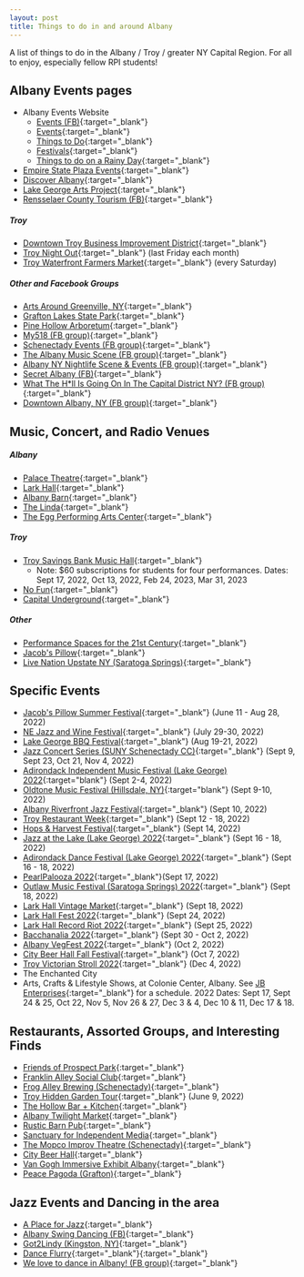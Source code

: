 ```yaml
---
layout: post
title: Things to do in and around Albany
---
```


A list of things to do in the Albany / Troy / greater NY Capital Region. For all to enjoy, especially fellow RPI students!


## Albany Events pages
* Albany Events Website
    * [Events (FB)](https://www.facebook.com/albanyNYevents/){:target="_blank"}
    * [Events](https://www.albany.com/events/){:target="_blank"}
    * [Things to Do](https://www.albany.com/things-to-do/){:target="_blank"}
    * [Festivals](https://www.albany.com/events/festivals/){:target="_blank"}
    * [Things to do on a Rainy Day](https://www.albany.org/blog/post/things-to-do-on-a-rainy-day-in-albany-county/){:target="_blank"}
* [Empire State Plaza Events](https://www.facebook.com/EmpireStatePlaza){:target="_blank"}
* [Discover Albany](https://www.facebook.com/albanycvb/){:target="_blank"}
* [Lake George Arts Project](https://www.facebook.com/lakegeorgeartsproject/){:target="_blank"}
* [Rensselaer County Tourism (FB)](https://www.facebook.com/RensselaerCountyTourism){:target="_blank"}

##### Troy
* [Downtown Troy Business Improvement District](https://www.facebook.com/DowntownTroyBID/){:target="_blank"}
* [Troy Night Out](https://www.facebook.com/troynightout/){:target="_blank"} (last Friday each month)
* [Troy Waterfront Farmers Market](https://www.facebook.com/TroyWaterfrontFarmersMarket/){:target="_blank"} (every Saturday)

##### Other and Facebook Groups
* [Arts Around Greenville, NY](https://www.facebook.com/ArtsAroundGreenville/){:target="_blank"}
* [Grafton Lakes State Park](https://www.facebook.com/GraftonLakesStatePark){:target="_blank"}
* [Pine Hollow Arboretum](https://www.facebook.com/PineHollowArboretum){:target="_blank"}
* [My518 (FB group)](https://www.facebook.com/groups/My518/){:target="_blank"}
* [Schenectady Events (FB group)](https://www.facebook.com/groups/569839263106695){:target="_blank"}
* [The Albany Music Scene (FB group)](https://www.facebook.com/groups/396412407173043){:target="_blank"}
* [Albany NY Nightlife Scene & Events (FB group)](https://www.facebook.com/groups/308913437282120){:target="_blank"}
* [Secret Albany (FB)](https://www.facebook.com/Albany.SMN/){:target="_blank"}
* [What The H*ll Is Going On In The Capital District NY? (FB group)](https://www.facebook.com/groups/130201123812972/){:target="_blank"}
* [Downtown Albany, NY (FB group)](https://www.facebook.com/albanybid){:target="_blank"}

## Music, Concert, and Radio Venues

##### Albany
* [Palace Theatre](https://www.facebook.com/PalaceAlbany/){:target="_blank"}
* [Lark Hall](https://www.facebook.com/LarkHallAlbany){:target="_blank"}
* [Albany Barn](https://www.facebook.com/AlbanyBarn/){:target="_blank"}
* [The Linda](https://www.facebook.com/thelindawamc/){:target="_blank"}
* [The Egg Performing Arts Center](https://www.facebook.com/TheEggPAC/){:target="_blank"}

##### Troy
* [Troy Savings Bank Music Hall](https://www.troymusichall.org/){:target="_blank"} 
    * Note: $60 subscriptions for students for four performances. Dates: Sept 17, 2022, Oct 13, 2022, Feb 24, 2023, Mar 31, 2023
* [No Fun](https://www.nofuntroy.com/){:target="_blank"}
* [Capital Underground](https://www.facebook.com/capitalundergroundradio){:target="_blank"}

##### Other
* [Performance Spaces for the 21st Century](https://ps21chatham.org/){:target="_blank"}
* [Jacob's Pillow](https://www.jacobspillow.org/calendar/){:target="_blank"}
* [Live Nation Upstate NY (Saratoga Springs)](https://www.facebook.com/livenationUpstateNY/){:target="_blank"}



## Specific Events
* [Jacob's Pillow Summer Festival](https://www.jacobspillow.org/festival/){:target="_blank"} (June 11 - Aug 28, 2022)
* [NE Jazz and Wine Festival](http://www.nejazzwinefest.org/){:target="_blank"} (July 29-30, 2022)
* [Lake George BBQ Festival](https://lakegeorgebbq.com/){:target="_blank"} (Aug 19-21, 2022)
* [Jazz Concert Series (SUNY Schenectady CC)](https://aplaceforjazz.org/){:target="_blank"} (Sept 9, Sept 23, Oct 21, Nov 4, 2022)
* [Adirondack Independent Music Festival (Lake George) 2022](https://adkmusicfest.com/){:target="blank"} (Sept 2-4, 2022)
* [Oldtone Music Festival (Hillsdale, NY)](https://www.oldtonemusicfestival.com/){:target="blank"} (Sept 9-10, 2022)
* [Albany Riverfront Jazz Festival](https://www.facebook.com/albanyNYevents/photos/a.3059515797452597/7793036807433782){:target="_blank"} (Sept 10, 2022)
* [Troy Restaurant Week](https://www.downtowntroy.org/restaurantweek){:target="_blank"} (Sept 12 - 18, 2022)
* [Hops & Harvest Festival](https://www.facebook.com/events/1167576940641775){:target="_blank"} (Sept 14, 2022)
* [Jazz at the Lake (Lake George) 2022](https://www.facebook.com/events/717114149623452/){:target="_blank"} (Sept 16 - 18, 2022)
* [Adirondack Dance Festival (Lake George) 2022](https://www.danceflurry.org/adirondack-dance-weekend/){:target="_blank"} (Sept 16 - 18, 2022)
* [PearlPalooza 2022](https://www.facebook.com/events/747655756452067){:target="_blank"}(Sept 17, 2022)
* [Outlaw Music Festival (Saratoga Springs) 2022](https://blackbirdpresents.com/concert/outlaw-music-festival-tour-2022/){:target="_blank"} (Sept 18, 2022)
* [Lark Hall Vintage Market](https://www.facebook.com/events/451745746521895/){:target="_blank"} (Sept 18, 2022)
* [Lark Hall Fest 2022](https://www.eventbrite.com/e/lark-hall-fest-tickets-403730969197){:target="_blank"} (Sept 24, 2022)
* [Lark Hall Record Riot 2022](https://www.recordriots.com/lark-hall-albany-ny/){:target="_blank"} (Sept 25, 2022)
* [Bacchanalia 2022](https://www.facebook.com/events/301909602115680){:target="_blank"} (Sept 30 - Oct 2, 2022)
* [Albany VegFest 2022](https://www.facebook.com/events/511982377363941/){:target="_blank"} (Oct 2, 2022)
* [City Beer Hall Fall Festival](http://thecitybeerhall.com/events/){:target="_blank"} (Oct 7, 2022)
* [Troy Victorian Stroll 2022](http://www.enchantedtroy.com/){:target="_blank"} (Dec 4, 2022)
* The Enchanted City
* Arts, Crafts & Lifestyle Shows, at Colonie Center, Albany. See [JB Enterprises](http://www.jb-enterprises.org/products.html){:target="_blank"} for a schedule. 2022 Dates: Sept 17, Sept 24 & 25, Oct 22, Nov 5, Nov 26 & 27, Dec 3 & 4, Dec 10 & 11, Dec 17 & 18.


## Restaurants, Assorted Groups, and Interesting Finds
* [Friends of Prospect Park](https://www.facebook.com/FriendsofProspectParkTroy/){:target="_blank"}
* [Franklin Alley Social Club](https://www.facebook.com/franklinalleysocialclub/){:target="_blank"}
* [Frog Alley Brewing (Schenectady)](https://www.facebook.com/FrogAlleyBrewing/){:target="_blank"}
* [Troy Hidden Garden Tour](https://www.facebook.com/HiddenGardensTroy/){:target="_blank"} (June 9, 2022)
* [The Hollow Bar + Kitchen](https://www.facebook.com/thehollowalbany/){:target="_blank"}
* [Albany Twilight Market](https://www.facebook.com/albanytwilightmarket){:target="_blank"}
* [Rustic Barn Pub](https://www.facebook.com/rusticbarnpub/){:target="_blank"}
* [Sanctuary for Independent Media](https://www.mediasanctuary.org/){:target="_blank"}
* [The Mopco Improv Theatre (Schenectady)](https://www.facebook.com/mopco/){:target="_blank"}
* [City Beer Hall](http://thecitybeerhall.com/){:target="_blank"}
* [Van Gogh Immersive Exhibit Albany](https://vangoghexpo.com/albany/){:target="_blank"}
* [Peace Pagoda (Grafton)](https://www.graftonpeacepagoda.org/){:target="_blank"}



## Jazz Events and Dancing in the area
* [A Place for Jazz](https://aplaceforjazz.org/the-jazz-calendar/){:target="_blank"}
* [Albany Swing Dancing (FB)](https://www.facebook.com/groups/24246493037){:target="_blank"}
* [Got2Lindy (Kingston, NY)](www.got2lindy.com){:target="_blank"}
* [Dance Flurry](https://www.danceflurry.org/events/list/){:target="_blank"}{:target="_blank"}
* [We love to dance in Albany! (FB group)](https://www.facebook.com/groups/2222289420/){:target="_blank"}




